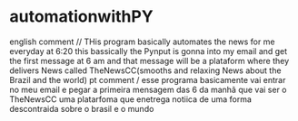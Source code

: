 # automationwithPY
english comment //
THis program basically automates the news for me everyday at 6:20 
this bassically the Pynput is gonna into my email and get the first message at 6 am 
and that message will be a plataform where they delivers News called TheNewsCC(smooths and relaxing News about the Brazil and the world) 
pt comment /
esse programa basicamente vai entrar no meu email e pegar a primeira mensagem das 6 da manhã que vai ser o TheNewsCC 
uma platarfoma que enetrega notiica de uma forma descontraida sobre o brasil e o mundo 
